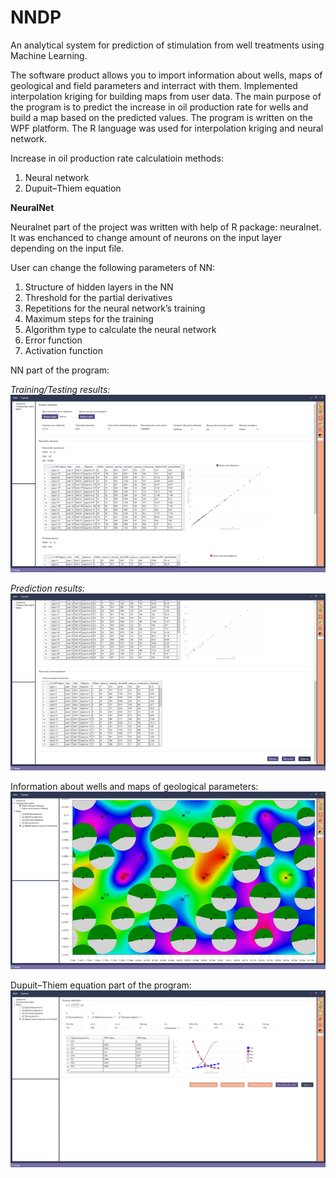 # NNDP
An analytical system for prediction of stimulation from well treatments using Machine Learning.

The software product allows you to import information about wells, maps of geological and field parameters and interract with them. Implemented interpolation kriging for building maps from user data. The main purpose of the program is to predict the increase in oil production rate for wells and build a map based on the predicted values.
The program is written on the WPF platform. The R language was used for interpolation kriging and neural network.


Increase in oil production rate calculatioin methods:
1. Neural network
2. Dupuit–Thiem equation

**NeuralNet**

Neuralnet part of the project was written with help of R package: neuralnet. It was enchanced to change amount of neurons on the input layer depending on the input file.

User can change the following parameters of NN:
1. Structure of hidden layers in the NN
2. Threshold for the partial derivatives
3. Repetitions for the neural network’s training
4. Maximum steps for the training
5. Algorithm type to calculate the neural network
6. Error function
7. Activation function

NN part of the program: 

*Training/Testing results:*
![Screenshot 1](Screenshots/Screenshot_1.png)

*Prediction results:*
![Screenshot 2](Screenshots/Screenshot_2.png)


Information about wells and maps of geological parameters:
![Screenshot 3](Screenshots/Screenshot_3.png)

Dupuit–Thiem equation part of the program:
![Screenshot 4](Screenshots/Screenshot_4.png)